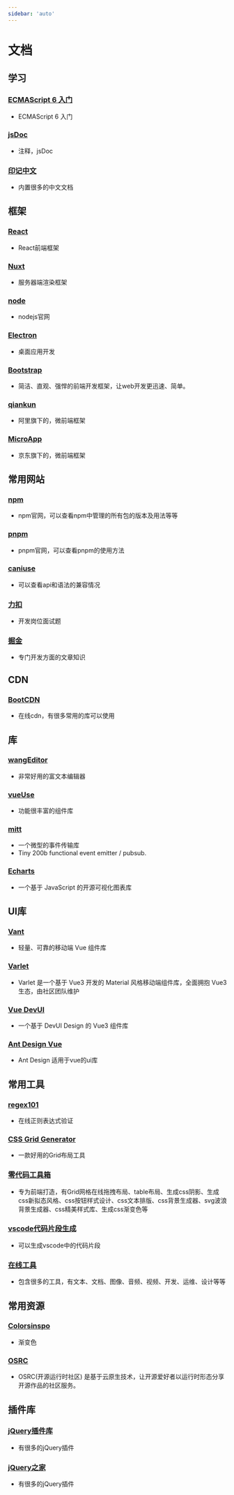 ```yaml
---
sidebar: 'auto'
---
```

# 文档

## 学习
### [ECMAScript 6 入门](https://es6.ruanyifeng.com/)
* ECMAScript 6 入门

### [jsDoc](https://jsdoc.app/)
* 注释，jsDoc

### [印记中文](https://docschina.org/)
* 内置很多的中文文档

## 框架
### [React](https://zh-hans.reactjs.org/)
* React前端框架

### [Nuxt](https://www.nuxtjs.cn/guide/installation)
* 服务器端渲染框架

### [node](https://nodejs.org/en/)
* nodejs官网

### [Electron](https://www.electronjs.org/zh/)
* 桌面应用开发

### [Bootstrap](https://www.bootcss.com/)
* 简洁、直观、强悍的前端开发框架，让web开发更迅速、简单。

### [qiankun](https://qiankun.umijs.org/zh)
* 阿里旗下的，微前端框架

### [MicroApp](https://zeroing.jd.com/micro-app/)
* 京东旗下的，微前端框架

## 常用网站
### [npm](https://www.npmjs.com/)
* npm官网，可以查看npm中管理的所有包的版本及用法等等

### [pnpm](https://pnpm.io/zh/)
* pnpm官网，可以查看pnpm的使用方法

### [caniuse](https://caniuse.com/)
* 可以查看api和语法的兼容情况

### [力扣](https://leetcode.cn/)
* 开发岗位面试题

### [掘金](https://juejin.cn/)
* 专门开发方面的文章知识

## CDN
### [BootCDN](https://www.bootcdn.cn/)
* 在线cdn，有很多常用的库可以使用

## 库

### [wangEditor](https://www.wangeditor.com/)
* 非常好用的富文本编辑器

### [vueUse](https://vueuse.org/)
* 功能很丰富的组件库

### [mitt](https://www.npmjs.com/package/mitt)
* 一个微型的事件传输库
* Tiny 200b functional event emitter / pubsub.

### [Echarts](https://echarts.apache.org/zh/index.html)
* 一个基于 JavaScript 的开源可视化图表库

## UI库

### [Vant](https://vant-contrib.gitee.io/vant/v3/#/zh-CN)
* 轻量、可靠的移动端 Vue 组件库

### [Varlet](https://varlet.gitee.io/varlet-ui/#/zh-CN/index)
* Varlet 是一个基于 Vue3 开发的 Material 风格移动端组件库，全面拥抱 Vue3 生态，由社区团队维护

### [Vue DevUI](https://vue-devui.github.io/components/panel/)
* 一个基于 DevUI Design 的 Vue3 组件库

### [Ant Design Vue](https://www.antdv.com/components/overview/)
* Ant Design 适用于vue的ui库

## 常用工具
### [regex101](https://regex101.com/)
* 在线正则表达式验证

### [CSS Grid Generator](https://cssgrid-generator.netlify.app/)
* 一款好用的Grid布局工具

### [零代码工具箱](https://www.lingdaima.com/)
* 专为前端打造，有Grid网格在线拖拽布局、table布局、生成css阴影、生成css新拟态风格、css按钮样式设计、css文本排版、css背景生成器、svg波浪背景生成器、css精美样式库、生成css渐变色等

### [vscode代码片段生成](https://snippet-generator.app/)
* 可以生成vscode中的代码片段

### [在线工具](https://tool.lu/)
* 包含很多的工具，有文本、文档、图像、音频、视频、开发、运维、设计等等

## 常用资源
### [Colorsinspo](https://colorsinspo.com/)
* 渐变色

### [OSRC](https://www.osrc.com/dashboard)
* OSRC(开源运行时社区) 是基于云原生技术，让开源爱好者以运行时形态分享开源作品的社区服务。

## 插件库

### [jQuery插件库](https://www.jq22.com/)
* 有很多的jQuery插件

### [jQuery之家](http://www.htmleaf.com/)
* 有很多的jQuery插件
